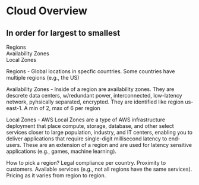 # Cloud Overview
## In order for largest to smallest     
Regions    
Availability Zones    
Local Zones   

Regions - Global locations in specfic countries.  Some countries have multiple regions (e.g., the US)   

Availability Zones - Inside of a region are availability zones. They are descrete data centers, w/redundant power, interconnected, low-latency network, pyhsically separated, encrypted. They are identified like region us-east-1. A min of 2, max of 6 per region

Local Zones - AWS Local Zones are a type of AWS infrastructure deployment that place compute, storage, database, and other select services closer to large population, industry, and IT centers, enabling you to deliver applications that require single-digit millisecond latency to end-users.  These are an extension of a region and are used for latency sensitive applications (e.g., games, machine learning).   

How to pick a region? Legal compliance per country. Proximity to customers. Available services (e.g., not all regions have the same services).  Pricing as it varies from region to region.